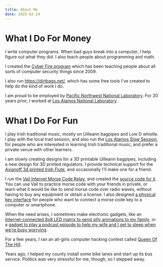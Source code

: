 ```yaml
---
title: About Me
date: 2025-02-24
---
```


What I Do For Money
=================

I write computer programs.
When bad guys break into a computer,
I help figure out what they did.
I also teach people about programming and math.

I created the 
[Cyber Fire program](https://cyberfire.energy.gov/)
which has been teaching people about all sorts of computer security things
since 2009.

I also run <https://dirtbags.net/>,
which has some free tools I've created to help do the kind of work I do.

I am proud to be employed by
[Pacific Northwest National Laboratory](https://pnnl.gov/).
For 20 years prior, I worked at [Los Alamos National Laboratory](https://lanl.gov/).


What I Do For Fun
===============

I play Irish traditional music,
mostly on Uilleann bagpipes and Low D whistle.
I play with the local trad session,
and also run
the [Los Alamos Slow Session](/slow/),
for people who are interested in learning Irish traditional music,
and prefer a private venue with other learners.

I am slowly creating designs for a 3D printable Uilleann bagpipes,
including a new design for 3D printed regulators.
I provide technical support for the
[Axianoff 3d printed Irish Flute](https://www.printables.com/model/1097180-axianov-irish-flute),
and occasionally I'll make one for a friend.

I run the
[Vail Internet Morse Code Relay](https://vail.woozle.org/),
and created the [source code for it](https://git.woozle.org/vail/).
You can use Vail to practice morse code with your friends in private,
or learn what it would be like to send morse code over radio waves,
without having to buy any equipment or obtain a license.
I also designed
[a physical key interface](https://git.woozle.org/vail-adapter/) 
for people who want to connect a morse code key to a computer or smartphone.

When the need arises,
I sometimes make electronic gadgets,
like an [Internet-connected 8x8 LED matrix to send silly animations to my family](https://git.woozle.org/neale/wallart/),
or a [gadget to play a podcast episode to help my wife and I get to sleep when we're busy worrying](https://www.printables.com/model/951001-sleep-baseball-podcast-player).

For a few years, I ran an all-girls computer hacking contest
called [Queen Of The Hill](https://qoth.net/).

Years ago,
I helped my county install some bike lanes and start up its bus service.
Politics was very stressful for me, though,
so I stepped away.
